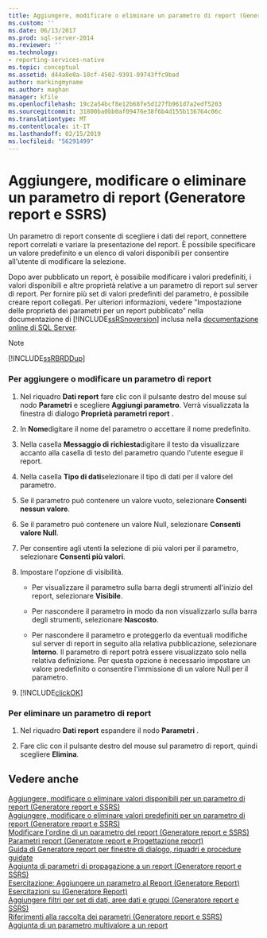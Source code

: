 ```yaml
---
title: Aggiungere, modificare o eliminare un parametro di report (Generatore report e SSRS) | Microsoft Docs
ms.custom: ''
ms.date: 06/13/2017
ms.prod: sql-server-2014
ms.reviewer: ''
ms.technology:
- reporting-services-native
ms.topic: conceptual
ms.assetid: d44a8e0a-10cf-4502-9391-09743ffc9bad
author: markingmyname
ms.author: maghan
manager: kfile
ms.openlocfilehash: 19c2a54bcf8e12b68fe5d127fb961d7a2edf5203
ms.sourcegitcommit: 31800ba0bb0af09476e38f6b4d155b136764c06c
ms.translationtype: MT
ms.contentlocale: it-IT
ms.lasthandoff: 02/15/2019
ms.locfileid: "56291499"
---
```

# <a name="add-change-or-delete-a-report-parameter-report-builder-and-ssrs"></a>Aggiungere, modificare o eliminare un parametro di report (Generatore report e SSRS)
  Un parametro di report consente di scegliere i dati del report, connettere report correlati e variare la presentazione del report. È possibile specificare un valore predefinito e un elenco di valori disponibili per consentire all'utente di modificare la selezione.  
  
 Dopo aver pubblicato un report, è possibile modificare i valori predefiniti, i valori disponibili e altre proprietà relative a un parametro di report sul server di report. Per fornire più set di valori predefiniti del parametro, è possibile creare report collegati. Per ulteriori informazioni, vedere "Impostazione delle proprietà dei parametri per un report pubblicato" nella documentazione di [!INCLUDE[ssRSnoversion](../../includes/ssrsnoversion-md.md)] inclusa nella [documentazione online di SQL Server](https://go.microsoft.com/fwlink/?linkid=120955).  
  
> [!NOTE]  
>  [!INCLUDE[ssRBRDDup](../../includes/ssrbrddup-md.md)]  
  
### <a name="to-add-or-edit-a-report-parameter"></a>Per aggiungere o modificare un parametro di report  
  
1.  Nel riquadro **Dati report** fare clic con il pulsante destro del mouse sul nodo **Parametri** e scegliere **Aggiungi parametro**. Verrà visualizzata la finestra di dialogo **Proprietà parametri report** .  
  
2.  In **Nome**digitare il nome del parametro o accettare il nome predefinito.  
  
3.  Nella casella **Messaggio di richiesta**digitare il testo da visualizzare accanto alla casella di testo del parametro quando l'utente esegue il report.  
  
4.  Nella casella **Tipo di dati**selezionare il tipo di dati per il valore del parametro.  
  
5.  Se il parametro può contenere un valore vuoto, selezionare **Consenti nessun valore**.  
  
6.  Se il parametro può contenere un valore Null, selezionare **Consenti valore Null**.  
  
7.  Per consentire agli utenti la selezione di più valori per il parametro, selezionare **Consenti più valori**.  
  
8.  Impostare l'opzione di visibilità.  
  
    -   Per visualizzare il parametro sulla barra degli strumenti all'inizio del report, selezionare **Visibile**.  
  
    -   Per nascondere il parametro in modo da non visualizzarlo sulla barra degli strumenti, selezionare **Nascosto**.  
  
    -   Per nascondere il parametro e proteggerlo da eventuali modifiche sul server di report in seguito alla relativa pubblicazione, selezionare **Interno**. Il parametro di report potrà essere visualizzato solo nella relativa definizione. Per questa opzione è necessario impostare un valore predefinito o consentire l'immissione di un valore Null per il parametro.  
  
9. [!INCLUDE[clickOK](../../includes/clickok-md.md)]  
  
### <a name="to-delete-a-report-parameter"></a>Per eliminare un parametro di report  
  
1.  Nel riquadro **Dati report** espandere il nodo **Parametri** .  
  
2.  Fare clic con il pulsante destro del mouse sul parametro di report, quindi scegliere **Elimina**.  
  
## <a name="see-also"></a>Vedere anche  
 [Aggiungere, modificare o eliminare valori disponibili per un parametro di report &#40;Generatore report e SSRS&#41;](add-change-or-delete-available-values-for-a-report-parameter.md)   
 [Aggiungere, modificare o eliminare valori predefiniti per un parametro di report &#40;Generatore report e SSRS&#41;](add-change-or-delete-default-values-for-a-report-parameter.md)   
 [Modificare l'ordine di un parametro del report &#40;Generatore report e SSRS&#41;](change-the-order-of-a-report-parameter-report-builder-and-ssrs.md)   
 [Parametri report &#40;Generatore report e Progettazione report&#41;](report-parameters-report-builder-and-report-designer.md)   
 [Guida di Generatore report per finestre di dialogo, riquadri e procedure guidate](../report-builder-help-for-dialog-boxes-panes-and-wizards.md)   
 [Aggiunta di parametri di propagazione a un report &#40;Generatore report e SSRS&#41;](add-cascading-parameters-to-a-report-report-builder-and-ssrs.md)   
 [Esercitazione: Aggiungere un parametro al Report &#40;Generatore Report&#41;](../tutorial-add-a-parameter-to-your-report-report-builder.md)   
 [Esercitazioni su &#40;Generatore Report&#41;](../report-builder-tutorials.md)   
 [Aggiungere filtri per set di dati, aree dati e gruppi &#40;Generatore report e SSRS&#41;](add-dataset-filters-data-region-filters-and-group-filters.md)   
 [Riferimenti alla raccolta dei parametri &#40;Generatore report e SSRS&#41;](built-in-collections-parameters-collection-references-report-builder.md)   
 [Aggiunta di un parametro multivalore a un report](add-a-multi-value-parameter-to-a-report.md)  
  
  
